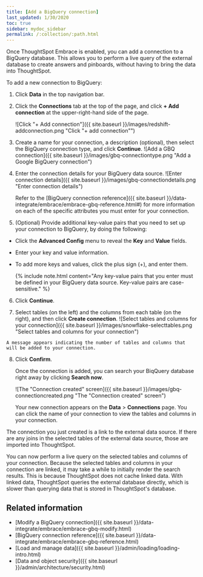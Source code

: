 ```yaml
---
title: [Add a BigQuery connection]
last_updated: 1/30/2020
toc: true
sidebar: mydoc_sidebar
permalink: /:collection/:path.html
---
```

Once ThoughtSpot Embrace is enabled, you can add a connection to a BigQuery database. This allows you to perform a live query of the external database to create answers and pinboards, without having to bring the data into ThoughtSpot.

To add a new connection to BigQuery:

1. Click **Data** in the top navigation bar.

2. Click the **Connections** tab at the top of the page, and click **+ Add connection** at the upper-right-hand side of the page.

    ![Click "+ Add connection"]({{ site.baseurl }}/images/redshift-addconnection.png "Click "+ add connection"")
    <!-- ![]({{ site.baseurl }}/images/new-connection.png "New db connect") -->

3. Create a name for your connection, a description (optional), then select the BigQuery connection type, and click **Continue**.
    ![Add a GBQ connection]({{ site.baseurl }}/images/gbq-connectiontype.png "Add a Google BigQuery connection")
    <!--  ![Add a BigQuery connection]({{ site.baseurl }}/images/gbq-connectiontype.png "Add a BigQuery connection") -->

4. Enter the connection details for your BigQuery data source.
    ![Enter connection details]({{ site.baseurl }}/images/gbq-connectiondetails.png "Enter connection details")
    <!--  ![Enter connection details]({{ site.baseurl }}/images/gbq-connectiondetails.png "Enter connection details") -->

    Refer to the [BigQuery connection reference]({{ site.baseurl }}/data-integrate/embrace/embrace-gbq-reference.html#) for more information on each of the specific attributes you must enter for your connection.

5. (Optional) Provide additional key-value pairs that you need to set up your connection to BigQuery, by doing the following:
- Click the **Advanced Config** menu to reveal the **Key** and **Value** fields.
- Enter your key and value information.
- To add more keys and values, click the plus sign (+), and enter them.

    {% include note.html content="Any key-value pairs that you enter must be defined in your BigQuery data source. Key-value pairs are case-sensitive." %}

6. Click **Continue**.       

7. Select tables (on the left) and the columns from each table (on the right), and then click **Create connection**.
    ![Select tables and columns for your connection]({{ site.baseurl }}/images/snowflake-selecttables.png "Select tables and columns for your connection")
  <!--  ![Select tables and columns for your connection]({{ site.baseurl }}/images/gbq-selecttables.png "Select tables and columns for your connection") -->

    A message appears indicating the number of tables and columns that will be added to your connection.

8. Click **Confirm**.  

   Once the connection is added, you can search your BiqQuery database right away by clicking **Search now**.

   ![The "Connection created" screen]({{ site.baseurl }}/images/gbq-connectioncreated.png "The "Connection created" screen")

   Your new connection appears on the **Data** > **Connections** page. You can click the name of your connection to view the tables and columns in your connection.   

The connection you just created is a link to the external data source. If there are any joins in the selected tables of the external data source, those are imported into ThoughtSpot.

You can now perform a live query on the selected tables and columns of your connection. Because the selected tables and columns in your connection are linked, it may take a while to initially render the search results. This is because ThoughtSpot does not cache linked data. With linked data, ThoughtSpot queries the external database directly, which is slower than querying data that is stored in ThoughtSpot's database.

## Related information
- [Modify a BigQuery connection]({{ site.baseurl }}/data-integrate/embrace/embrace-gbq-modify.html)
- [BigQuery connection reference]({{ site.baseurl }}/data-integrate/embrace/embrace-gbq-reference.html)
- [Load and manage data]({{ site.baseurl }}/admin/loading/loading-intro.html)
- [Data and object security]({{ site.baseurl }}/admin/architecture/security.html)
